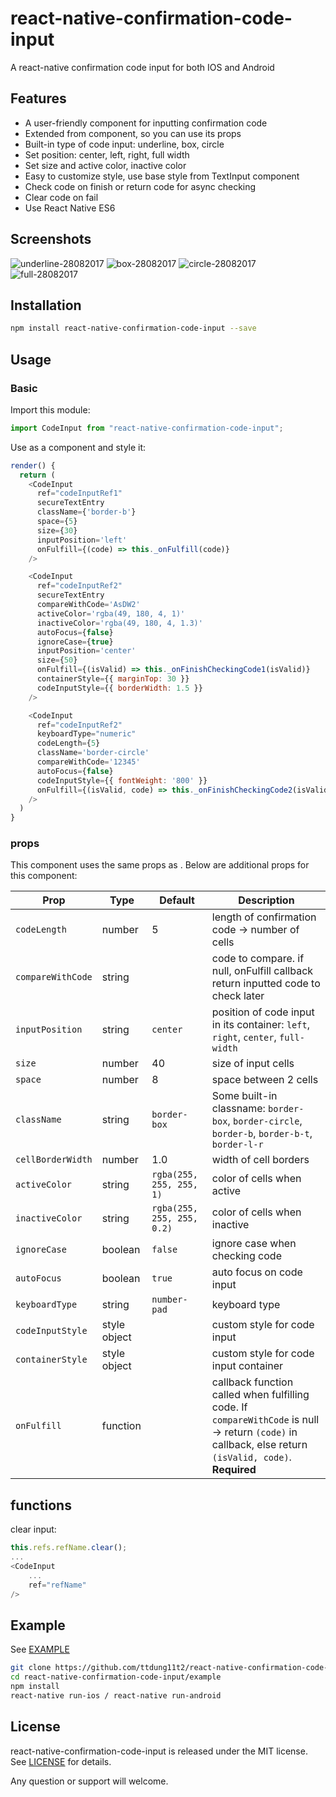 # react-native-confirmation-code-input

A react-native confirmation code input for both IOS and Android

## Features

- A user-friendly component for inputting confirmation code
- Extended from [<TextInput/>](https://facebook.github.io/react-native/docs/textinput.html) component, so you can use its props
- Built-in type of code input: underline, box, circle
- Set position: center, left, right, full width
- Set size and active color, inactive color
- Easy to customize style, use base style from TextInput component
- Check code on finish or return code for async checking
- Clear code on fail
- Use React Native ES6

## Screenshots

![underline-28082017](https://thumbs.gfycat.com/InfiniteUnequaledGreendarnerdragonfly-size_restricted.gif)
![box-28082017](https://thumbs.gfycat.com/CourageousFrayedBronco-size_restricted.gif)
![circle-28082017](https://thumbs.gfycat.com/ClearcutAssuredHake-size_restricted.gif)
![full-28082017](https://thumbs.gfycat.com/WeeklyAltruisticBlackbear-size_restricted.gif)

## Installation

```sh
npm install react-native-confirmation-code-input --save
```

## Usage

### Basic

Import this module:

```javascript
import CodeInput from "react-native-confirmation-code-input";
```

Use as a component and style it:

```javascript
render() {
  return (
    <CodeInput
      ref="codeInputRef1"
      secureTextEntry
      className={'border-b'}
      space={5}
      size={30}
      inputPosition='left'
      onFulfill={(code) => this._onFulfill(code)}
    />

    <CodeInput
      ref="codeInputRef2"
      secureTextEntry
      compareWithCode='AsDW2'
      activeColor='rgba(49, 180, 4, 1)'
      inactiveColor='rgba(49, 180, 4, 1.3)'
      autoFocus={false}
      ignoreCase={true}
      inputPosition='center'
      size={50}
      onFulfill={(isValid) => this._onFinishCheckingCode1(isValid)}
      containerStyle={{ marginTop: 30 }}
      codeInputStyle={{ borderWidth: 1.5 }}
    />

    <CodeInput
      ref="codeInputRef2"
      keyboardType="numeric"
      codeLength={5}
      className='border-circle'
      compareWithCode='12345'
      autoFocus={false}
      codeInputStyle={{ fontWeight: '800' }}
      onFulfill={(isValid, code) => this._onFinishCheckingCode2(isValid, code)}
    />
  )
}
```

### props

This component uses the same props as [<TextInput/>](https://facebook.github.io/react-native/docs/textinput.html). Below are additional props for this component:

| Prop              | Type         | Default                    | Description                                                                                                                                             |
| ----------------- | ------------ | -------------------------- | ------------------------------------------------------------------------------------------------------------------------------------------------------- |
| `codeLength`      | number       | 5                          | length of confirmation code -> number of cells                                                                                                          |
| `compareWithCode` | string       |                            | code to compare. if null, onFulfill callback return inputted code to check later                                                                        |
| `inputPosition`   | string       | `center`                   | position of code input in its container: `left`, `right`, `center`, `full-width`                                                                        |
| `size`            | number       | 40                         | size of input cells                                                                                                                                     |
| `space`           | number       | 8                          | space between 2 cells                                                                                                                                   |
| `className`       | string       | `border-box`               | Some built-in classname: `border-box`, `border-circle`, `border-b`, `border-b-t`, `border-l-r`                                                          |
| `cellBorderWidth` | number       | 1.0                        | width of cell borders                                                                                                                                   |
| `activeColor`     | string       | `rgba(255, 255, 255, 1)`   | color of cells when active                                                                                                                              |
| `inactiveColor`   | string       | `rgba(255, 255, 255, 0.2)` | color of cells when inactive                                                                                                                            |
| `ignoreCase`      | boolean      | `false`                    | ignore case when checking code                                                                                                                          |
| `autoFocus`       | boolean      | `true`                     | auto focus on code input                                                                                                                                |
| `keyboardType`    | string       | `number-pad`               | keyboard type                                                                                                                                           |
| `codeInputStyle`  | style object |                            | custom style for code input                                                                                                                             |
| `containerStyle`  | style object |                            | custom style for code input container                                                                                                                   |
| `onFulfill`       | function     |                            | callback function called when fulfilling code. If `compareWithCode` is null -> return `(code)` in callback, else return `(isValid, code)`. **Required** |

## functions

clear input:

```javascript
this.refs.refName.clear();
...
<CodeInput
    ...
    ref="refName"
/>
```

## Example

See [EXAMPLE](example)

```sh
git clone https://github.com/ttdung11t2/react-native-confirmation-code-input.git
cd react-native-confirmation-code-input/example
npm install
react-native run-ios / react-native run-android
```

## License

react-native-confirmation-code-input is released under the MIT license. See [LICENSE](LICENSE) for details.

Any question or support will welcome.
